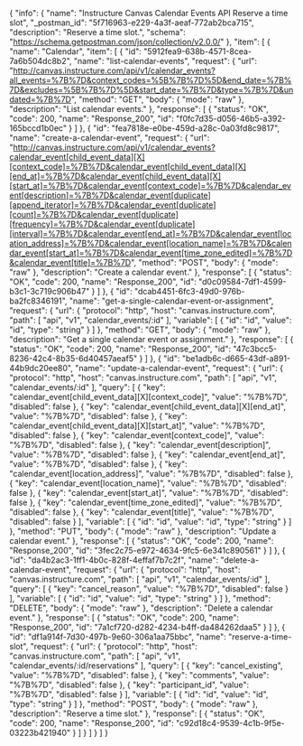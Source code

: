 {
  "info": {
    "name": "Instructure Canvas Calendar Events API Reserve a time slot",
    "_postman_id": "5f716963-e229-4a3f-aeaf-772ab2bca715",
    "description": "Reserve a time slot.",
    "schema": "https://schema.getpostman.com/json/collection/v2.0.0/"
  },
  "item": [
    {
      "name": "Calendar",
      "item": [
        {
          "id": "5912fea9-638b-4571-8cea-7a6b504dc8b2",
          "name": "list-calendar-events",
          "request": {
            "url": "http://canvas.instructure.com/api/v1/calendar_events?all_events=%7B%7D&context_codes=%5B%7B%7D%5D&end_date=%7B%7D&excludes=%5B%7B%7D%5D&start_date=%7B%7D&type=%7B%7D&undated=%7B%7D",
            "method": "GET",
            "body": {
              "mode": "raw"
            },
            "description": "List calendar events."
          },
          "response": [
            {
              "status": "OK",
              "code": 200,
              "name": "Response_200",
              "id": "f0fc7d35-d056-46b5-a392-165bccd1b0ec"
            }
          ]
        },
        {
          "id": "fea7818e-e0be-459d-a28c-0a03fd8c9817",
          "name": "create-a-calendar-event",
          "request": {
            "url": "http://canvas.instructure.com/api/v1/calendar_events?calendar_event[child_event_data][X][context_code]=%7B%7D&calendar_event[child_event_data][X][end_at]=%7B%7D&calendar_event[child_event_data][X][start_at]=%7B%7D&calendar_event[context_code]=%7B%7D&calendar_event[description]=%7B%7D&calendar_event[duplicate][append_iterator]=%7B%7D&calendar_event[duplicate][count]=%7B%7D&calendar_event[duplicate][frequency]=%7B%7D&calendar_event[duplicate][interval]=%7B%7D&calendar_event[end_at]=%7B%7D&calendar_event[location_address]=%7B%7D&calendar_event[location_name]=%7B%7D&calendar_event[start_at]=%7B%7D&calendar_event[time_zone_edited]=%7B%7D&calendar_event[title]=%7B%7D",
            "method": "POST",
            "body": {
              "mode": "raw"
            },
            "description": "Create a calendar event."
          },
          "response": [
            {
              "status": "OK",
              "code": 200,
              "name": "Response_200",
              "id": "d0c09584-7df1-4599-b3c1-3c719c906b47"
            }
          ]
        },
        {
          "id": "dcab4451-6fc3-49d0-976b-ba2fc8346191",
          "name": "get-a-single-calendar-event-or-assignment",
          "request": {
            "url": {
              "protocol": "http",
              "host": "canvas.instructure.com",
              "path": [
                "api",
                "v1",
                "calendar_events/:id"
              ],
              "variable": [
                {
                  "id": "id",
                  "value": "id",
                  "type": "string"
                }
              ]
            },
            "method": "GET",
            "body": {
              "mode": "raw"
            },
            "description": "Get a single calendar event or assignment."
          },
          "response": [
            {
              "status": "OK",
              "code": 200,
              "name": "Response_200",
              "id": "47c3bcc5-8236-42c4-8b35-6d40457aeaf5"
            }
          ]
        },
        {
          "id": "be1adb6c-d665-43df-a891-44b9dc20ee80",
          "name": "update-a-calendar-event",
          "request": {
            "url": {
              "protocol": "http",
              "host": "canvas.instructure.com",
              "path": [
                "api",
                "v1",
                "calendar_events/:id"
              ],
              "query": [
                {
                  "key": "calendar_event[child_event_data][X][context_code]",
                  "value": "%7B%7D",
                  "disabled": false
                },
                {
                  "key": "calendar_event[child_event_data][X][end_at]",
                  "value": "%7B%7D",
                  "disabled": false
                },
                {
                  "key": "calendar_event[child_event_data][X][start_at]",
                  "value": "%7B%7D",
                  "disabled": false
                },
                {
                  "key": "calendar_event[context_code]",
                  "value": "%7B%7D",
                  "disabled": false
                },
                {
                  "key": "calendar_event[description]",
                  "value": "%7B%7D",
                  "disabled": false
                },
                {
                  "key": "calendar_event[end_at]",
                  "value": "%7B%7D",
                  "disabled": false
                },
                {
                  "key": "calendar_event[location_address]",
                  "value": "%7B%7D",
                  "disabled": false
                },
                {
                  "key": "calendar_event[location_name]",
                  "value": "%7B%7D",
                  "disabled": false
                },
                {
                  "key": "calendar_event[start_at]",
                  "value": "%7B%7D",
                  "disabled": false
                },
                {
                  "key": "calendar_event[time_zone_edited]",
                  "value": "%7B%7D",
                  "disabled": false
                },
                {
                  "key": "calendar_event[title]",
                  "value": "%7B%7D",
                  "disabled": false
                }
              ],
              "variable": [
                {
                  "id": "id",
                  "value": "id",
                  "type": "string"
                }
              ]
            },
            "method": "PUT",
            "body": {
              "mode": "raw"
            },
            "description": "Update a calendar event."
          },
          "response": [
            {
              "status": "OK",
              "code": 200,
              "name": "Response_200",
              "id": "3fec2c75-e972-4634-9fc5-6e341c890561"
            }
          ]
        },
        {
          "id": "da4b2ac3-1ff1-4b0c-828f-4effaf7b7c2f",
          "name": "delete-a-calendar-event",
          "request": {
            "url": {
              "protocol": "http",
              "host": "canvas.instructure.com",
              "path": [
                "api",
                "v1",
                "calendar_events/:id"
              ],
              "query": [
                {
                  "key": "cancel_reason",
                  "value": "%7B%7D",
                  "disabled": false
                }
              ],
              "variable": [
                {
                  "id": "id",
                  "value": "id",
                  "type": "string"
                }
              ]
            },
            "method": "DELETE",
            "body": {
              "mode": "raw"
            },
            "description": "Delete a calendar event."
          },
          "response": [
            {
              "status": "OK",
              "code": 200,
              "name": "Response_200",
              "id": "7a1cf720-d282-4234-b4ff-da484262daa5"
            }
          ]
        },
        {
          "id": "df1a914f-7d30-497b-9e60-306a1aa75bbc",
          "name": "reserve-a-time-slot",
          "request": {
            "url": {
              "protocol": "http",
              "host": "canvas.instructure.com",
              "path": [
                "api",
                "v1",
                "calendar_events/:id/reservations"
              ],
              "query": [
                {
                  "key": "cancel_existing",
                  "value": "%7B%7D",
                  "disabled": false
                },
                {
                  "key": "comments",
                  "value": "%7B%7D",
                  "disabled": false
                },
                {
                  "key": "participant_id",
                  "value": "%7B%7D",
                  "disabled": false
                }
              ],
              "variable": [
                {
                  "id": "id",
                  "value": "id",
                  "type": "string"
                }
              ]
            },
            "method": "POST",
            "body": {
              "mode": "raw"
            },
            "description": "Reserve a time slot."
          },
          "response": [
            {
              "status": "OK",
              "code": 200,
              "name": "Response_200",
              "id": "c92d18c4-9539-4c1b-9f5e-03223b421940"
            }
          ]
        }
      ]
    }
  ]
}